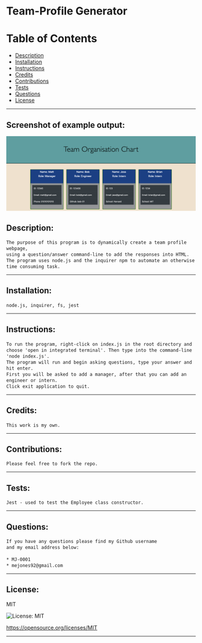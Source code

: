 # Team-Profile Generator

# Table of Contents
- [Description](#description)
- [Installation](#installation)
- [Instructions](#instructions)
- [Credits](#credits)
- [Contributions](#contributions)
- [Tests](#tests)
- [Questions](#questions)
- [License](#license)
---
## Screenshot of example output:
![screenshot](./assets/images/screenshot.png)

## Description:
```
The purpose of this program is to dynamically create a team profile webpage, 
using a question/answer command-line to add the responses into HTML. 
The program uses node.js and the inquirer npm to automate an otherwise 
time consuming task.
```
---
## Installation:
```
node.js, inquirer, fs, jest
```
---
## Instructions:
```
To run the program, right-click on index.js in the root directory and 
choose 'open in integrated terminal'. Then type into the command-line 'node index.js'. 
The program will run and begin asking questions, type your answer and hit enter. 
First you will be asked to add a manager, after that you can add an engineer or intern. 
Click exit application to quit.
```
---
## Credits:
```
This work is my own.
```
---
## Contributions:
```
Please feel free to fork the repo.
```
---
## Tests:
```
Jest - used to test the Employee class constructor.
```
---
## Questions:
```  
If you have any questions please find my Github username 
and my email address below:  

* MJ-0001
* mejones92@gmail.com
```
---
## License:  

MIT  

![License: MIT](https://img.shields.io/badge/License-MIT-yellow.svg)  

https://opensource.org/licenses/MIT

---